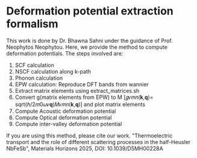 # Deformation potential extraction formalism
This work is done by Dr. Bhawna Sahni under the guidance of Prof. Neophytos Neophytou. Here, we provide the method to compute deformation potentials. 
The steps involved are:
1) SCF calculation
2) NSCF calculation along k-path 
3) Phonon calculation
4) EPW calculation: Reproduce DFT bands from wannier 
5) Extract matrix elements using extract_matrices.sh
6) Convert g(matrix elements from EPW) to M [𝑔𝜈𝑚⁢𝑛⁡(𝐤,𝐪)= sqrt(ℏ/2⁢𝑚0𝜔𝜈⁢𝐪)𝑀𝜈𝑚⁢𝑛⁡(𝐤,𝐪)] and plot matrix elements
7) Compute Acoustic deformation potential 
8) Compute Optical deformation potential 
9) Compute inter-valley deformation potential 

If you are using this method, please cite our work. 
"Thermoelectric transport and the role of different scattering processes in the half-Heusler NbFeSb", Materials Horizons 2025, DOI: 10.1039/D5MH00228A

